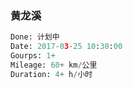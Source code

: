 ### 黄龙溪

```Python
Done: 计划中
Date: 2017-03-25 10:30:00
Gourps: 1+
Mileage: 60+ km/公里
Duration: 4+ h/小时
```
